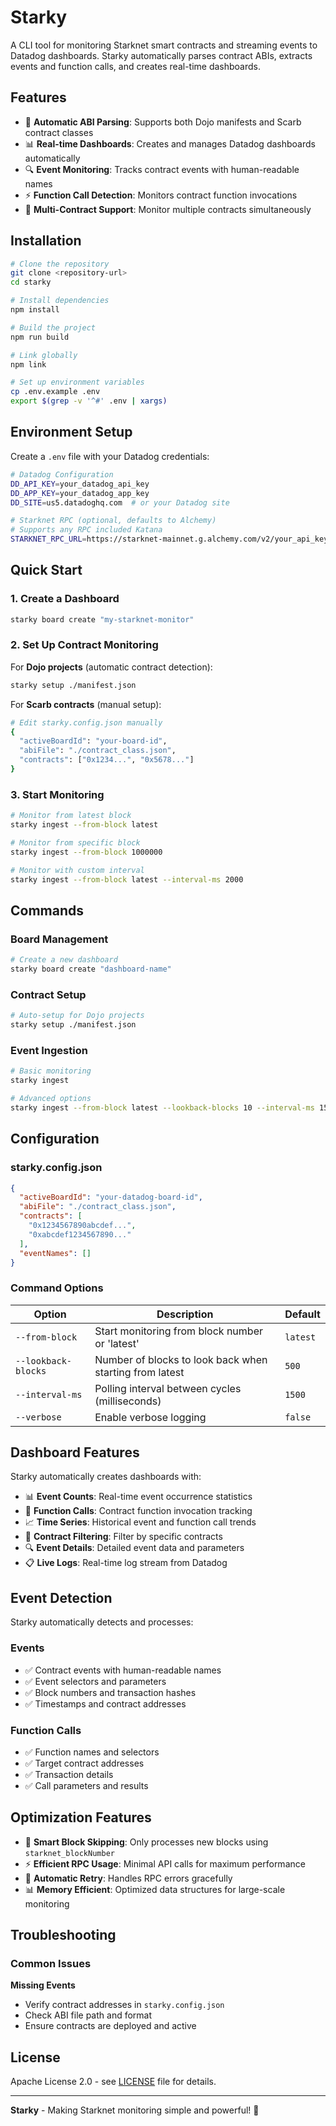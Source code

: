 # Starky

A CLI tool for monitoring Starknet smart contracts and streaming events to Datadog dashboards. Starky automatically parses contract ABIs, extracts events and function calls, and creates real-time dashboards.

## Features

- 🚀 **Automatic ABI Parsing**: Supports both Dojo manifests and Scarb contract classes
- 📊 **Real-time Dashboards**: Creates and manages Datadog dashboards automatically
- 🔍 **Event Monitoring**: Tracks contract events with human-readable names
- ⚡ **Function Call Detection**: Monitors contract function invocations
- 🔧 **Multi-Contract Support**: Monitor multiple contracts simultaneously

## Installation

```bash
# Clone the repository
git clone <repository-url>
cd starky

# Install dependencies
npm install

# Build the project
npm run build

# Link globally
npm link

# Set up environment variables
cp .env.example .env
export $(grep -v '^#' .env | xargs)
```

## Environment Setup

Create a `.env` file with your Datadog credentials:

```bash
# Datadog Configuration
DD_API_KEY=your_datadog_api_key
DD_APP_KEY=your_datadog_app_key
DD_SITE=us5.datadoghq.com  # or your Datadog site

# Starknet RPC (optional, defaults to Alchemy)
# Supports any RPC included Katana
STARKNET_RPC_URL=https://starknet-mainnet.g.alchemy.com/v2/your_api_key
```

## Quick Start

### 1. Create a Dashboard

```bash
starky board create "my-starknet-monitor"
```

### 2. Set Up Contract Monitoring

For **Dojo projects** (automatic contract detection):
```bash
starky setup ./manifest.json
```

For **Scarb contracts** (manual setup):
```bash
# Edit starky.config.json manually
{
  "activeBoardId": "your-board-id",
  "abiFile": "./contract_class.json",
  "contracts": ["0x1234...", "0x5678..."]
}
```

### 3. Start Monitoring

```bash
# Monitor from latest block
starky ingest --from-block latest

# Monitor from specific block
starky ingest --from-block 1000000

# Monitor with custom interval
starky ingest --from-block latest --interval-ms 2000
```

## Commands

### Board Management

```bash
# Create a new dashboard
starky board create "dashboard-name"
```

### Contract Setup

```bash
# Auto-setup for Dojo projects
starky setup ./manifest.json
```

### Event Ingestion

```bash
# Basic monitoring
starky ingest

# Advanced options
starky ingest --from-block latest --lookback-blocks 10 --interval-ms 1500 --verbose
```

## Configuration

### starky.config.json

```json
{
  "activeBoardId": "your-datadog-board-id",
  "abiFile": "./contract_class.json",
  "contracts": [
    "0x1234567890abcdef...",
    "0xabcdef1234567890..."
  ],
  "eventNames": []
}
```

### Command Options

| Option | Description | Default |
|--------|-------------|---------|
| `--from-block` | Start monitoring from block number or 'latest' | `latest` |
| `--lookback-blocks` | Number of blocks to look back when starting from latest | `500` |
| `--interval-ms` | Polling interval between cycles (milliseconds) | `1500` |
| `--verbose` | Enable verbose logging | `false` |

## Dashboard Features

Starky automatically creates dashboards with:

- 📊 **Event Counts**: Real-time event occurrence statistics
- 🔧 **Function Calls**: Contract function invocation tracking
- 📈 **Time Series**: Historical event and function call trends
- 🎯 **Contract Filtering**: Filter by specific contracts
- 🔍 **Event Details**: Detailed event data and parameters
- 📋 **Live Logs**: Real-time log stream from Datadog

## Event Detection

Starky automatically detects and processes:

### Events
- ✅ Contract events with human-readable names
- ✅ Event selectors and parameters
- ✅ Block numbers and transaction hashes
- ✅ Timestamps and contract addresses

### Function Calls
- ✅ Function names and selectors
- ✅ Target contract addresses
- ✅ Transaction details
- ✅ Call parameters and results

## Optimization Features

- 🚀 **Smart Block Skipping**: Only processes new blocks using `starknet_blockNumber`
- ⚡ **Efficient RPC Usage**: Minimal API calls for maximum performance
- 🔄 **Automatic Retry**: Handles RPC errors gracefully
- 📊 **Memory Efficient**: Optimized data structures for large-scale monitoring

## Troubleshooting

### Common Issues

**Missing Events**
- Verify contract addresses in `starky.config.json`
- Check ABI file path and format
- Ensure contracts are deployed and active

## License

Apache License 2.0 - see [LICENSE](LICENSE) file for details.

---

**Starky** - Making Starknet monitoring simple and powerful! 🚀
